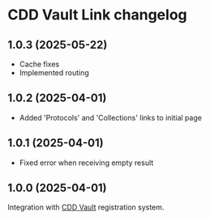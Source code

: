 # CDD Vault Link changelog

## 1.0.3 (2025-05-22)

* Cache fixes
* Implemented routing

## 1.0.2 (2025-04-01)

* Added 'Protocols' and 'Collections' links to initial page

## 1.0.1 (2025-04-01)

* Fixed error when receiving empty result

## 1.0.0 (2025-04-01)

Integration with [CDD Vault](https://www.collaborativedrug.com/cdd-informatics-platform) registration system.
